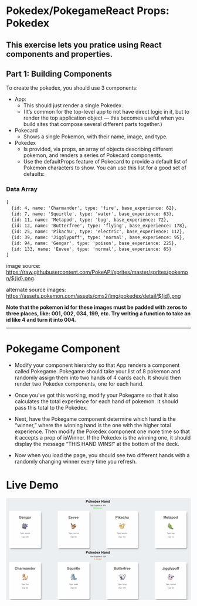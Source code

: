 # Pokedex/PokegameReact Props: Pokedex

This exercise lets you pratice using React components and properties.
----


## Part 1: Building Components

To create the pokedex, you should use 3 components:

- App:
  - This should just render a single Pokedex.
  - (It’s common for the top-level app to not have direct logic in it, but to render the top application object — this becomes useful when you build sites that compose several different parts together.)
- Pokecard
  - Shows a single Pokemon, with their name, image, and type.
- Pokedex
  - Is provided, via props, an array of objects describing different pokemon, and renders a series of Pokecard components.
  - Use the defaultProps feature of Pokecard to provide a default list of Pokemon characters to show. You can use this list for a good set of defaults:

### Data Array

````
[
  {id: 4, name: 'Charmander', type: 'fire', base_experience: 62},
  {id: 7, name: 'Squirtle', type: 'water', base_experience: 63},
  {id: 11, name: 'Metapod', type: 'bug', base_experience: 72},
  {id: 12, name: 'Butterfree', type: 'flying', base_experience: 178},
  {id: 25, name: 'Pikachu', type: 'electric', base_experience: 112},
  {id: 39, name: 'Jigglypuff', type: 'normal', base_experience: 95},
  {id: 94, name: 'Gengar', type: 'poison', base_experience: 225},
  {id: 133, name: 'Eevee', type: 'normal', base_experience: 65}
]
````
image source: https://raw.githubusercontent.com/PokeAPI/sprites/master/sprites/pokemon/${id}.png.

alternate source images: https://assets.pokemon.com/assets/cms2/img/pokedex/detail/${id}.png

__Note that the pokemon id for these images must be padded with zeros to three places, like: 001, 002, 034, 199, etc. Try writing a function to take an id like 4 and turn it into 004.__

---

# Pokegame Component
- Modify your component hierarchy so that App renders a component called Pokegame. Pokegame should take your list of 8 pokemon and randomly assign them into two hands of 4 cards each. It should then render two Pokedex components, one for each hand.

- Once you’ve got this working, modify your Pokegame so that it also calculates the total experience for each hand of pokemon. It should pass this total to the Pokedex.

- Next, have the Pokegame component determine which hand is the “winner,” where the winning hand is the one with the higher total experience. Then modify the Pokedex component one more time so that it accepts a prop of isWinner. If the Pokedex is the winning one, it should display the message “THIS HAND WINS!” at the bottom of the deck.

- Now when you load the page, you should see two different hands with a randomly changing winner every time you refresh.

# Live Demo

![pokemon-game](src/assets/pokegame.gif)